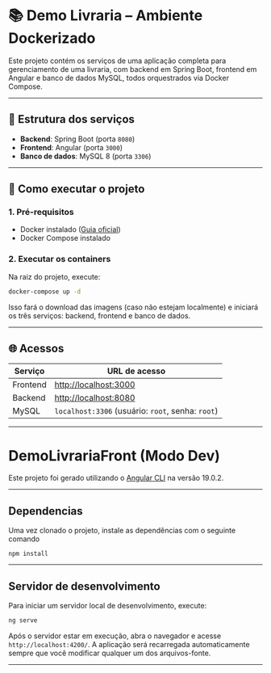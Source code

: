 # 📚 Demo Livraria – Ambiente Dockerizado

Este projeto contém os serviços de uma aplicação completa para gerenciamento de uma livraria, com backend em Spring Boot, frontend em Angular e banco de dados MySQL, todos orquestrados via Docker Compose.

---

## 🧱 Estrutura dos serviços

- **Backend**: Spring Boot (porta `8080`)
- **Frontend**: Angular (porta `3000`)
- **Banco de dados**: MySQL 8 (porta `3306`)

---

## 🚀 Como executar o projeto

### 1. Pré-requisitos

- Docker instalado ([Guia oficial](https://docs.docker.com/get-docker/))
- Docker Compose instalado

### 2. Executar os containers

Na raiz do projeto, execute:

```bash
docker-compose up -d
```
Isso fará o download das imagens (caso não estejam localmente) e iniciará os três serviços: backend, frontend e banco de dados.

------

## 🌐 Acessos

| Serviço  | URL de acesso                                     |
| -------- | ------------------------------------------------- |
| Frontend | [http://localhost:3000](http://localhost:3000/)   |
| Backend  | [http://localhost:8080](http://localhost:8080/)   |
| MySQL    | `localhost:3306` (usuário: `root`, senha: `root`) |

---



# DemoLivrariaFront (Modo Dev)

Este projeto foi gerado utilizando o [Angular CLI](https://github.com/angular/angular-cli) na versão 19.0.2.

---



## Dependencias

Uma vez clonado o projeto, instale as dependências com o seguinte comando

```
npm install
```

------



## Servidor de desenvolvimento

Para iniciar um servidor local de desenvolvimento, execute:

```bash
ng serve
```

Após o servidor estar em execução, abra o navegador e acesse `http://localhost:4200/`. A aplicação será recarregada automaticamente sempre que você modificar qualquer um dos arquivos-fonte.

---

